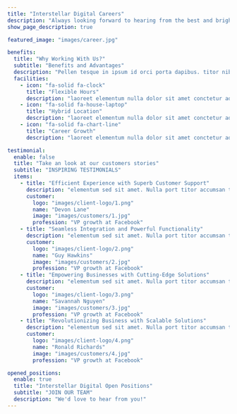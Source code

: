 ```yaml
---
title: "Interstellar Digital Careers"
description: "Always looking forward to hearing from the best and brightest."
show_page_description: true

featured_image: "images/career.jpg"

benefits:
  title: "Why Working With Us?"
  subtitle: "Benefits and Advantages"
  description: "Pellen tesque in ipsum id orci porta dapibus. titor nibh. Vivamus accumsan tincidunt. Vestibulum ac diam sit amet quam vehicula elementum"
  facilities:
    - icon: "fa-solid fa-clock"
      title: "Flexible Hours"
      description: "laoreet elementum nulla dolor sit amet conctetur adipiscing elit aluam lorem amet eget netus dictum odio"
    - icon: "fa-solid fa-house-laptop"
      title: "Hybrid Location"
      description: "laoreet elementum nulla dolor sit amet conctetur adipiscing elit aluam lorem amet eget netus dictum odio"
    - icon: "fa-solid fa-chart-line"
      title: "Career Growth"
      description: "laoreet elementum nulla dolor sit amet conctetur adipiscing elit aluam lorem amet eget netus dictum odio"

testimonial:
  enable: false
  title: "Take an look at our customers stories"
  subtitle: "INSPIRING TESTIMONIALS"
  items:
    - title: "Efficient Experience with Superb Customer Support"
      description: "elementum sed sit amet. Nulla port titor accumsan tincidunt. Proin eget tortor risus. Vestibulum ac diam sit amet quam"
      customer:
        logo: "images/client-logo/1.png"
        name: "Devon Lane"
        image: "images/customers/1.jpg"
        profession: "VP growth at Facebook"
    - title: "Seamless Integration and Powerful Functionality"
      description: "elementum sed sit amet. Nulla port titor accumsan tincidunt. Proin eget tortor risus. Vestibulum ac diam sit amet quam"
      customer:
        logo: "images/client-logo/2.png"
        name: "Guy Hawkins"
        image: "images/customers/2.jpg"
        profession: "VP growth at Facebook"
    - title: "Empowering Businesses with Cutting-Edge Solutions"
      description: "elementum sed sit amet. Nulla port titor accumsan tincidunt. Proin eget tortor risus. Vestibulum ac diam sit amet quam"
      customer:
        logo: "images/client-logo/3.png"
        name: "Savannah Nguyen"
        image: "images/customers/3.jpg"
        profession: "VP growth at Facebook"
    - title: "Revolutionizing Business with Scalable Solutions"
      description: "elementum sed sit amet. Nulla port titor accumsan tincidunt. Proin eget tortor risus. Vestibulum ac diam sit amet quam"
      customer:
        logo: "images/client-logo/4.png"
        name: "Ronald Richards"
        image: "images/customers/4.jpg"
        profession: "VP growth at Facebook"

opened_positions:
  enable: true
  title: "Interstellar Digital Open Positions"
  subtitle: "JOIN OUR TEAM"
  description: "We'd love to hear from you!"
---
```

